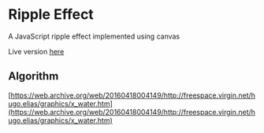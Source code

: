 # Ripple Effect

A JavaScript ripple effect implemented using canvas

Live version [here](https://victorribeiro.com/rippleEffect)

## Algorithm

[https://web.archive.org/web/20160418004149/http://freespace.virgin.net/hugo.elias/graphics/x_water.htm](https://web.archive.org/web/20160418004149/http://freespace.virgin.net/hugo.elias/graphics/x_water.htm)
